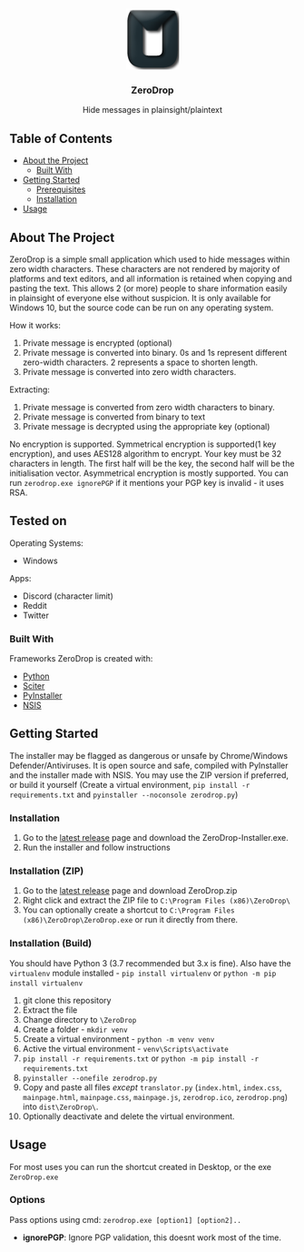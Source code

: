 

<!-- PROJECT SHIELDS -->
<!--
*** I'm using markdown "reference style" links for readability.
*** Reference links are enclosed in brackets [ ] instead of parentheses ( ).
*** See the bottom of this document for the declaration of the reference variables
*** for contributors-url, forks-url, etc. This is an optional, concise syntax you may use.
*** https://www.markdownguide.org/basic-syntax/#reference-style-links
-->

<!-- PROJECT LOGO -->
<br />
<p align="center">
  <a href="https://github.com/Cyclip/ZeroDrop/">
    <img src="zerodrop.png" alt="Logo" width="93" height="107">
  </a>

  <h3 align="center">ZeroDrop</h3>

  <p align="center">
    Hide messages in plainsight/plaintext
  </p>
</p>



<!-- TABLE OF CONTENTS -->
## Table of Contents

* [About the Project](#about-the-project)
  * [Built With](#built-with)
* [Getting Started](#getting-started)
  * [Prerequisites](#prerequisites)
  * [Installation](#installation)
* [Usage](#usage)


<!-- ABOUT THE PROJECT -->
## About The Project

ZeroDrop is a simple small application which used to hide messages within zero width characters. These characters are not rendered by majority of platforms and text editors, and all information is retained when copying and pasting the text. This allows 2 (or more) people to share information easily in plainsight of everyone else without suspicion. It is only available for Windows 10, but the source code can be run on any operating system.

How it works:
1. Private message is encrypted (optional)
2. Private message is converted into binary. 0s and 1s represent different zero-width characters. 2 represents a space to shorten length.
3. Private message is converted into zero width characters.

Extracting:
1. Private message is converted from zero width characters to binary.
2. Private message is converted from binary to text
3. Private message is decrypted using the appropriate key (optional)

No encryption is supported.
Symmetrical encryption is supported(1 key encryption), and uses AES128 algorithm to encrypt. Your key must be 32 characters in length. The first half will be the key, the second half will be the initialisation vector.
Asymmetrical encryption is mostly supported. You can run `zerodrop.exe ignorePGP` if it mentions your PGP key is invalid - it uses RSA.

## Tested on
Operating Systems:
* Windows

Apps:
* Discord (character limit)
* Reddit
* Twitter

### Built With
Frameworks ZeroDrop is created with:
* [Python](https://python.org)
* [Sciter](https://sciter.com)
* [PyInstaller](https://pyinstaller.org)
* [NSIS](https://nsis.sourceforge.io/)


<!-- GETTING STARTED -->
## Getting Started
The installer may be flagged as dangerous or unsafe by Chrome/Windows Defender/Antiviruses. It is open source and safe, compiled with PyInstaller and the installer made with NSIS. You may use the ZIP version if preferred, or build it yourself (Create a virtual environment, `pip install -r requirements.txt` and `pyinstaller --noconsole zerodrop.py`)

### Installation
1. Go to the [latest release](https://github.com/Cyclip/ZeroDrop/) page and download the ZeroDrop-Installer.exe.
2. Run the installer and follow instructions

### Installation (ZIP)
1. Go to the [latest release](https://github.com/Cyclip/ZeroDrop/) page and download ZeroDrop.zip
2. Right click and extract the ZIP file to `C:\Program Files (x86)\ZeroDrop\`
3. You can optionally create a shortcut to `C:\Program Files (x86)\ZeroDrop\ZeroDrop.exe` or run it directly from there.

### Installation (Build)
You should have Python 3 (3.7 recommended but 3.x is fine). Also have the `virtualenv` module installed - `pip install virtualenv` or `python -m pip install virtualenv`
1. git clone this repository
2. Extract the file
3. Change directory to `\ZeroDrop`
4. Create a folder - `mkdir venv`
5. Create a virtual environment - `python -m venv venv`
6. Active the virtual environment - `venv\Scripts\activate`
7. `pip install -r requirements.txt` or `python -m pip install -r requirements.txt`
8. `pyinstaller --onefile zerodrop.py`
9. Copy and paste all files *except* `translator.py` (`index.html`, `index.css`, `mainpage.html`, `mainpage.css`, `mainpage.js`, `zerodrop.ico`, `zerodrop.png`) into `dist\ZeroDrop\`.
10. Optionally deactivate and delete the virtual environment.

<!-- USAGE EXAMPLES -->
## Usage

For most uses you can run the shortcut created in Desktop, or the exe `ZeroDrop.exe`

### Options
Pass options using cmd: `zerodrop.exe [option1] [option2]..`
* **ignorePGP**: Ignore PGP validation, this doesnt work most of the time.
